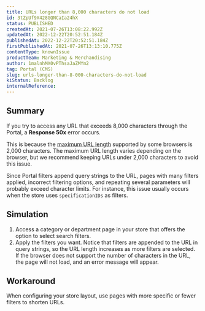 ```yaml
---
title: URLs longer than 8,000 characters do not load
id: 3tZpUf9X428GQNCaIa24hX
status: PUBLISHED
createdAt: 2021-07-26T13:08:22.992Z
updatedAt: 2022-12-22T20:52:51.184Z
publishedAt: 2022-12-22T20:52:51.184Z
firstPublishedAt: 2021-07-26T13:13:10.775Z
contentType: knownIssue
productTeam: Marketing & Merchandising
author: 1malnhMX0vPThsaJaZMYm2
tag: Portal (CMS)
slug: urls-longer-than-8-000-characters-do-not-load
kiStatus: Backlog
internalReference: 
---
```


## Summary

If you try to access any URL that exceeds 8,000 characters through the Portal, a **Response 50x** error occurs.

This is because the [maximum URL length](http://net-informations.com/q/mis/len.html) supported by some browsers is 2,000 characters. The maximum URL length varies depending on the browser, but we recommend keeping URLs under 2,000 characters to avoid this issue.

Since Portal filters append query strings to the URL, pages with many filters applied, incorrect filtering options, and repeating several parameters will probably exceed character limits. For instance, this issue usually occurs when the store uses `specificationIDs` as filters.

## Simulation

1. Access a category or department page in your store that offers the option to select search filters.
2. Apply the filters you want. Notice that filters are appended to the URL in query strings, so the URL length increases as more filters are selected. If the browser does not support the number of characters in the URL, the page will not load, and an error message will appear.

## Workaround

When configuring your store layout, use pages with more specific or fewer filters to shorten URLs.

